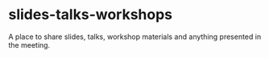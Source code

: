 # slides-talks-workshops
A place to share slides, talks, workshop materials and anything presented in the meeting.
